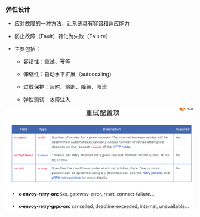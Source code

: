 ### 弹性设计

* 应对故障的一种方法，让系统具有容错和适应能力
* 防止故障（Fault）转化为失败（Failure）
* 主要包括：

  * 容错性：重试、幂等

  * 伸缩性：自动水平扩展（autoscaling）

  * 过载保护：超时、熔断、降级、限流

  * 弹性测试：故障注入

![](/image/Istio/istio-Retry.png)



